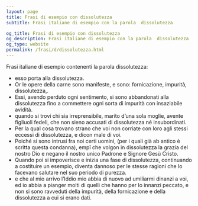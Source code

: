 ```yaml
---
layout: page
title: Frasi di esempio con dissolutezza 
subtitle: Frasi italiane di esempio con la parola  dissolutezza

og_title: Frasi di esempio con dissolutezza 
og_description: Frasi italiane di esempio con la parola  dissolutezza
og_type: website
permalink: /frasi/d/dissolutezza.html
---
```


Frasi italiane di esempio contenenti la parola dissolutezza:


- esso porta alla dissolutezza.
- Or le opere della carne sono manifeste, e sono: fornicazione, impurità, dissolutezza,.
- Essi, avendo perduto ogni sentimento, si sono abbandonati alla dissolutezza fino a commettere ogni sorta di impurità con insaziabile avidità.
- quando si trovi chi sia irreprensibile, marito d’una sola moglie, avente figliuoli fedeli, che non sieno accusati di dissolutezza né insubordinati.
- Per la qual cosa trovano strano che voi non corriate con loro agli stessi eccessi di dissolutezza, e dicon male di voi.
- Poiché si sono intrusi fra noi certi uomini, (per i quali già ab antico è scritta questa condanna), empî che volgon in dissolutezza la grazia del nostro Dio e negano il nostro unico Padrone e Signore Gesù Cristo.
- Quando poi si impoverisce e inizia una fase di dissolutezza, continuando a costituire un esempio, diventa dannoso per le stesse ragioni che lo facevano salutare nel suo periodo di purezza.
- e che al mio arrivo l’Iddio mio abbia di nuovo ad umiliarmi dinanzi a voi, ed io abbia a pianger molti di quelli che hanno per lo innanzi peccato, e non si sono ravveduti della impurità, della fornicazione e della dissolutezza a cui si erano dati.
